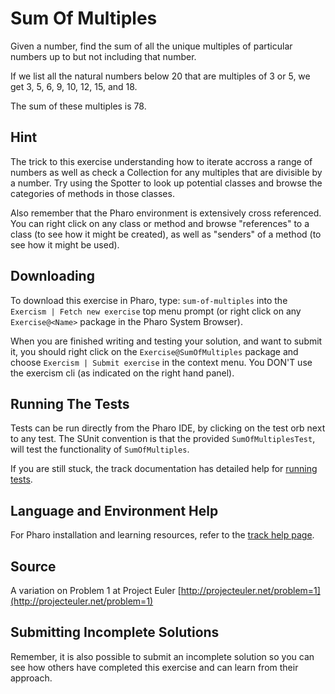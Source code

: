 # Sum Of Multiples

Given a number, find the sum of all the unique multiples of particular numbers up to
but not including that number.

If we list all the natural numbers below 20 that are multiples of 3 or 5,
we get 3, 5, 6, 9, 10, 12, 15, and 18.

The sum of these multiples is 78.


## Hint

The trick to this exercise understanding how to iterate accross a range of numbers as well as check a Collection for any multiples that are divisible by a number. Try using the Spotter to look up potential classes and browse the categories of methods in those classes. Also remember that the Pharo environment is extensively cross referenced. You can right click on any class or method and browse "references" to a class (to see how it might be created), as well as "senders" of a method (to see how it might be used).


## Downloading

To download this exercise in Pharo, type: `sum-of-multiples` into the `Exercism | Fetch new exercise` top menu prompt (or right click on any `Exercise@<Name>` package in the Pharo System Browser).

When you are finished writing and testing your solution, and want to submit it, you should right click on the `Exercise@SumOfMultiples` package and choose `Exercism | Submit exercise` in the context menu. You DON'T use the exercism cli (as indicated on the right hand panel).

## Running The Tests

Tests can be run directly from the Pharo IDE, by clicking on the test orb next to any test.
The SUnit convention is that the provided `SumOfMultiplesTest`, will test the functionality of `SumOfMultiples`.

If you are still stuck, the track documentation has detailed help for [running tests](https://exercism.io/tracks/pharo/tests).

## Language and Environment Help

For Pharo installation and learning resources, refer to the [track help page](https://exercism.io/tracks/pharo/learning).


## Source

A variation on Problem 1 at Project Euler [http://projecteuler.net/problem=1](http://projecteuler.net/problem=1)


## Submitting Incomplete Solutions

Remember, it is also possible to submit an incomplete solution so you can see how others have completed this exercise and can learn from their approach.
